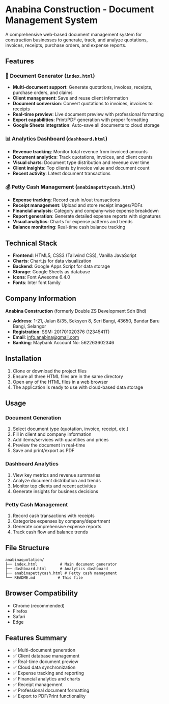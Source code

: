 # Anabina Construction - Document Management System

A comprehensive web-based document management system for construction businesses to generate, track, and analyze quotations, invoices, receipts, purchase orders, and expense reports.

## Features

### 📄 Document Generator (`index.html`)
- **Multi-document support**: Generate quotations, invoices, receipts, purchase orders, and claims
- **Client management**: Save and reuse client information
- **Document conversion**: Convert quotations to invoices, invoices to receipts
- **Real-time preview**: Live document preview with professional formatting
- **Export capabilities**: Print/PDF generation with proper formatting
- **Google Sheets integration**: Auto-save all documents to cloud storage

### 📊 Analytics Dashboard (`dashboard.html`)
- **Revenue tracking**: Monitor total revenue from invoiced amounts
- **Document analytics**: Track quotations, invoices, and client counts
- **Visual charts**: Document type distribution and revenue over time
- **Client insights**: Top clients by invoice value and document count
- **Recent activity**: Latest document transactions

### 💰 Petty Cash Management (`anabinapettycash.html`)
- **Expense tracking**: Record cash in/out transactions
- **Receipt management**: Upload and store receipt images/PDFs
- **Financial analysis**: Category and company-wise expense breakdown
- **Report generation**: Generate detailed expense reports with signatures
- **Visual analytics**: Charts for expense patterns and trends
- **Balance monitoring**: Real-time cash balance tracking

## Technical Stack

- **Frontend**: HTML5, CSS3 (Tailwind CSS), Vanilla JavaScript
- **Charts**: Chart.js for data visualization
- **Backend**: Google Apps Script for data storage
- **Storage**: Google Sheets as database
- **Icons**: Font Awesome 6.4.0
- **Fonts**: Inter font family

## Company Information

**Anabina Construction** (formerly Double ZS Development Sdn Bhd)
- **Address**: 1-21, Jalan 8/35, Seksyen 8, Seri Bangi, 43650, Bandar Baru Bangi, Selangor
- **Registration**: SSM: 201701020376 (1234541T)
- **Email**: info.anabina@gmail.com
- **Banking**: Maybank Account No: 562263602346

## Installation

1. Clone or download the project files
2. Ensure all three HTML files are in the same directory
3. Open any of the HTML files in a web browser
4. The application is ready to use with cloud-based data storage

## Usage

### Document Generation
1. Select document type (quotation, invoice, receipt, etc.)
2. Fill in client and company information
3. Add items/services with quantities and prices
4. Preview the document in real-time
5. Save and print/export as PDF

### Dashboard Analytics
1. View key metrics and revenue summaries
2. Analyze document distribution and trends
3. Monitor top clients and recent activities
4. Generate insights for business decisions

### Petty Cash Management
1. Record cash transactions with receipts
2. Categorize expenses by company/department
3. Generate comprehensive expense reports
4. Track cash flow and balance trends

## File Structure

```
anabinaquotation/
├── index.html          # Main document generator
├── dashboard.html      # Analytics dashboard  
├── anabinapettycash.html # Petty cash management
└── README.md          # This file
```

## Browser Compatibility

- Chrome (recommended)
- Firefox
- Safari
- Edge

## Features Summary

- ✅ Multi-document generation
- ✅ Client database management
- ✅ Real-time document preview
- ✅ Cloud data synchronization
- ✅ Expense tracking and reporting
- ✅ Financial analytics and charts
- ✅ Receipt management
- ✅ Professional document formatting
- ✅ Export to PDF/Print functionality